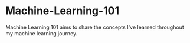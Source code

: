 # Machine-Learning-101
Machine Learning 101 aims to share the concepts I've learned throughout my machine learning journey.

